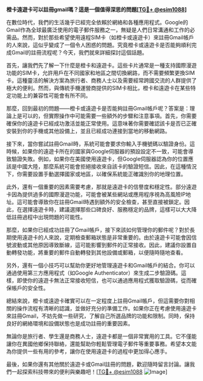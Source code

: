 **橙卡遠遊卡可以註冊gmail嗎？這是一個值得深思的問題[[TG💪+ @esim1088](https://t.me/s/esim1088)]**

在數位時代，我們的生活幾乎已經完全依賴於網絡和各種應用程式。Google的Gmail作為全球最廣泛使用的電子郵件服務之一，無疑是人們日常溝通和工作的必需品。然而，對於那些希望使用遠程SIM卡（如橙卡或遠遊卡）來註冊Gmail帳戶的人來說，這似乎變成了一個令人困惑的問題。究竟橙卡或遠遊卡是否能夠順利完成Gmail的註冊流程呢？今天，我們就來詳細探討這個話題。

首先，讓我們先了解一下什麼是橙卡和遠遊卡。這些卡片通常是一種支持國際漫遊功能的SIM卡，允許用戶在不同國家和地區之間切換網路，而不需要頻繁更換SIM卡。這種靈活的解決方案為旅行者、商務人士以及需要經常跨國交流的人群提供了極大的便利。然而，與傳統手機運營商提供的SIM卡相比，橙卡和遠遊卡在某些特定功能上的兼容性可能會有所不同。

那麼，回到最初的問題——橙卡或遠遊卡是否能夠註冊Gmail帳戶呢？答案是：理論上是可以的，但實際操作中可能需要一些額外的步驟和注意事項。首先，你需要確保你的遠遊卡已經成功激活並能正常使用。這意味著你需要確認該卡是否已正確安裝到你的手機或其他設備上，並且已經成功連接到當地的移動網路。

接下來，當你嘗試註冊Gmail時，系統可能會要求你輸入手機號碼以驗證身份。這時候，如果你的遠遊卡所在的國家與Google伺服器的預設設定不一致，可能會導致驗證失敗。例如，如果你在美國使用遠遊卡，但Google伺服器認為你的位置應該是中國大陸，那麼系統可能會拒絕接收來自該卡的驗證短信。因此，在這種情況下，你需要設置手動選擇國家或地區，以確保系統能正確識別你的地理位置。

此外，還有一個重要的因素需要考慮，那就是遠遊卡的信譽度和穩定性。部分遠遊卡因為提供過多的國際漫遊功能，可能會被某些網站或應用程序視為高風險IP地址。這可能會導致你在註冊Gmail時遇到額外的安全檢查，甚至直接被鎖定。因此，在選擇遠遊卡時，建議選擇那些口碑良好、服務穩定的品牌，這樣可以大大降低註冊過程中出現問題的可能性。

那麼，如果你已經成功註冊了Gmail帳戶，接下來該如何管理你的郵件呢？對於長期使用遠遊卡的人來說，定期檢查郵箱狀態是非常重要的。由於遠遊卡可能會因信號波動或其他原因導致斷線，這可能影響到郵件的正常接收。因此，建議你設置自動轉發功能，將重要的郵件自動轉發到其他設備或郵箱，以便隨時隨地查看。

另外，還有一個小技巧可以幫助你更好地管理遠遊卡和Gmail帳戶的結合。你可以通過使用第三方應用程式（如Google Authenticator）來生成二步驗證碼。這樣，即使你的遠遊卡無法正常接收短信，也可以通過應用程式獲取驗證碼，從而確保帳戶的安全性。

總結來說，橙卡或遠遊卡確實可以在一定程度上註冊Gmail帳戶，但這需要你對相關的操作流程有清晰的認識，並做好充分的準備工作。如果你正在考慮使用遠遊卡來註冊Gmail，不妨先做一些研究，了解自己所選品牌的功能和限制。同時，保持良好的網絡環境和設備狀態也是成功註冊的重要因素。

無論你是旅行者、學生還是商務人士，遠遊卡都是一個非常實用的工具。它不僅能讓你在異國他鄉保持聯絡，還能幫助你輕鬆管理電子郵件等重要事務。希望本文能為你提供一些有用的參考，讓你在使用遠遊卡的過程中更加得心應手。

最後，如果你還有其他關於遠遊卡或Gmail註冊的問題，歡迎隨時留言討論。讓我們一起探索科技帶來的便利與樂趣吧！[[TG💪+ @esim1088](https://t.me/s/esim1088) ![Image](https://i.postimg.cc/4NQfJmqS/Snipaste-2025-05-13-00-14-12.png)]